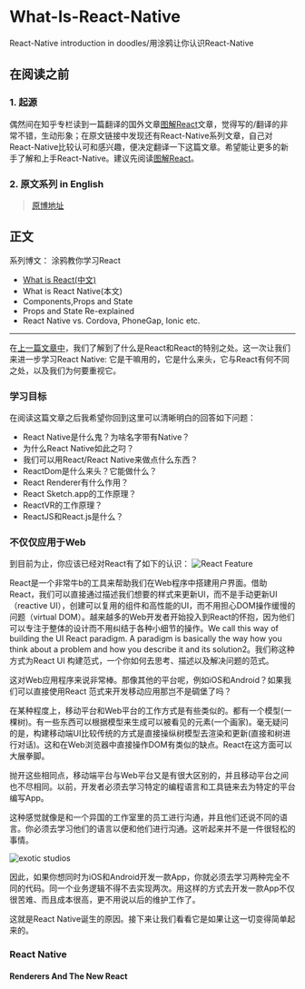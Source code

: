 # What-Is-React-Native
React-Native introduction in doodles/用涂鸦让你认识React-Native

## 在阅读之前
### 1. 起源
偶然间在知乎专栏读到一篇翻译的国外文章[图解React](https://zhuanlan.zhihu.com/p/39658720?utm_source=wechat_session&utm_medium=social&wechatShare=1#showWechatShareTip)文章，觉得写的/翻译的非常不错，生动形象；在原文链接中发现还有React-Native系列文章，自己对React-Native比较认可和感兴趣，便决定翻译一下这篇文章。希望能让更多的新手了解和上手React-Native。建议先阅读[图解React](https://zhuanlan.zhihu.com/p/39658720?utm_source=wechat_session&utm_medium=social&wechatShare=1#showWechatShareTip)。

### 2. 原文系列 in English
> [原博地址](https://learnreact.design/blog)


## 正文
系列博文： 涂鸦教你学习React
* [What is React(中文)](https://zhuanlan.zhihu.com/p/39658720?utm_source=wechat_session&utm_medium=social&wechatShare=1#showWechatShareTip)
* What is React Native(本文)
* Components,Props and State
* Props and State Re-explained
* React Native vs. Cordova, PhoneGap, Ionic etc.

***
在[上一篇文章中](https://zhuanlan.zhihu.com/p/39658720?utm_source=wechat_session&utm_medium=social&wechatShare=1#showWechatShareTip)，我们了解到了什么是React和React的特别之处。这一次让我们来进一步学习React Native: 它是干嘛用的，它是什么来头，它与React有何不同之处，以及我们为何要重视它。


### 学习目标
在阅读这篇文章之后我希望你回到这里可以清晰明白的回答如下问题：
* React Native是什么鬼？为啥名字带有Native？
* 为什么React Native如此之叼？
* 我们可以用React/React Native来做点什么东西？
* ReactDom是什么来头？它能做什么？
* React Renderer有什么作用？
* React Sketch.app的工作原理？
* ReactVR的工作原理？
* ReactJS和React.js是什么？

### 不仅仅应用于Web
到目前为止，你应该已经对React有了如下的认识：
![React Feature](https://learnreact.design/static/1-react-summary-28be1df2fed9962a09c159ded7e14881-d47ca.png)

React是一个非常牛b的工具来帮助我们在Web程序中搭建用户界面。借助React，我们可以直接通过描述我们想要的样式来更新UI，而不是手动更新UI（reactive UI），创建可以复用的组件和高性能的UI，而不用担心DOM操作缓慢的问题（virtual DOM）。越来越多的Web开发者开始投入到React的怀抱，因为他们可以专注于整体的设计而不用纠结于各种小细节的操作。We call this way of building the UI React paradigm. A paradigm is basically the way how you think about a problem and how you describe it and its solution2。我们称这种方式为React UI 构建范式，一个你如何去思考、描述以及解决问题的范式。

这对Web应用程序来说非常棒。那像其他的平台呢，例如iOS和Android？如果我们可以直接使用React 范式来开发移动应用那岂不是碉堡了吗？

在某种程度上，移动平台和Web平台的工作方式是有些类似的。都有一个模型(一棵树)。有一些东西可以根据模型来生成可以被看见的元素(一个画家)。毫无疑问的是，构建移动端UI比较传统的方式是直接操纵树模型去渲染和更新(直接和树进行对话)。这和在Web浏览器中直接操作DOM有类似的缺点。React在这方面可以大展拳脚。

抛开这些相同点，移动端平台与Web平台又是有很大区别的，并且移动平台之间也不尽相同。以前，开发者必须去学习特定的编程语言和工具链来去为特定的平台编写App。

这种感觉就像是和一个异国的工作室里的员工进行沟通，并且他们还说不同的语言。你必须去学习他们的语言以便和他们进行沟通。这听起来并不是一件很轻松的事情。

![exotic studios](https://learnreact.design/static/2-ios-android-9937949ca76a9fd81237721a60e48023-fb8a0.png)

因此，如果你想同时为iOS和Android开发一款App，你就必须去学习两种完全不同的代码。同一个业务逻辑不得不去实现两次。用这样的方式去开发一款App不仅很苦难、而且成本很高，更不用说以后的维护工作了。

这就是React Native诞生的原因。接下来让我们看看它是如果让这一切变得简单起来的。

### React Native

#### Renderers And The New React



